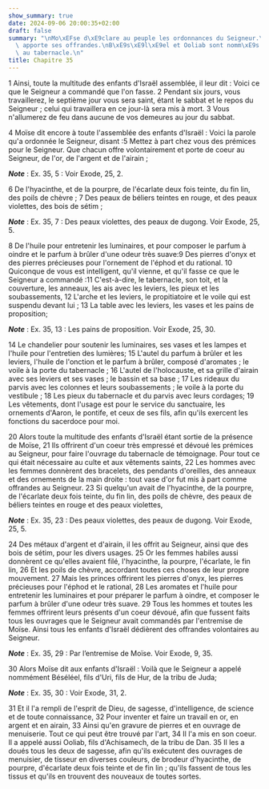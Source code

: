 ```yaml
---
show_summary: true
date: 2024-09-06 20:00:35+02:00
draft: false
summary: "\nMo\xEFse d\xE9clare au peuple les ordonnances du Seigneur.\nLe peuple\
  \ apporte ses offrandes.\nB\xE9s\xE9l\xE9el et Ooliab sont nomm\xE9s pour travailler\
  \ au tabernacle.\n"
title: Chapitre 35
---
```





1 Ainsi, toute la multitude des enfants d'Israël assemblée, il leur dit : Voici ce que le Seigneur a commandé que l'on fasse. 2 Pendant six jours, vous travaillerez, le septième jour vous sera saint, étant le sabbat et le repos du Seigneur ; celui qui travaillera en ce jour-là sera mis à mort. 3 Vous n'allumerez de feu dans aucune de vos demeures au jour du sabbat.


4 Moïse dit encore à toute l'assemblée des enfants d'Israël : Voici la parole qu'a ordonnée le Seigneur, disant :5 Mettez à part chez vous des prémices pour le Seigneur. Que chacun offre volontairement et porte de coeur au Seigneur, de l'or, de l'argent et de l'airain ;

***Note*** :  Ex. 35, 5 : Voir Exode, 25, 2.

6 De l'hyacinthe, et de la pourpre, de l'écarlate deux fois teinte, du fin lin, des poils de chèvre ; 7 Des peaux de béliers teintes en rouge, et des peaux violettes, des bois de sétim ;

***Note*** :  Ex. 35, 7 : Des peaux violettes, des peaux de dugong. Voir Exode, 25, 5.

8 De l'huile pour entretenir les luminaires, et pour composer le parfum à oindre et le parfum à brûler d'une odeur très suave:9 Des pierres d'onyx et des pierres précieuses pour l'ornement de l'éphod et du rational. 10 Quiconque de vous est intelligent, qu'il vienne, et qu'il fasse ce que le Seigneur a commandé :11 C'est-à-dire, le tabernacle, son toit, et la couverture, les anneaux, les ais avec les leviers, les pieux et les soubassements, 12 L'arche et les leviers, le propitiatoire et le voile qui est suspendu devant lui ; 13 La table avec les leviers, les vases et les pains de proposition;

***Note*** :  Ex. 35, 13 : Les pains de proposition. Voir Exode, 25, 30.

14 Le chandelier pour soutenir les luminaires, ses vases et les lampes et l'huile pour l'entretien des lumières; 15 L'autel du parfum à brûler et les leviers, l'huile de l'onction et le parfum à brûler, composé d'aromates ; le voile à la porte du tabernacle ; 16 L'autel de l'holocauste, et sa grille d'airain avec ses leviers et ses vases ; le bassin et sa base ; 17 Les rideaux du parvis avec les colonnes et leurs soubassements ; le voile à la porte du vestibule ; 18 Les pieux du tabernacle et du parvis avec leurs cordages; 19 Les vêtements, dont l'usage est pour le service du sanctuaire, les ornements d'Aaron, le pontife, et ceux de ses fils, afin qu'ils exercent les fonctions du sacerdoce pour moi.


20 Alors toute la multitude des enfants d'Israël étant sortie de la présence de Moïse, 21 Ils offrirent d'un coeur très empressé et dévoué les prémices au Seigneur, pour faire l'ouvrage du tabernacle de témoignage. Pour tout ce qui était nécessaire au culte et aux vêtements saints, 22 Les hommes avec les femmes donnèrent des bracelets, des pendants d'oreilles, des anneaux et des ornements de la main droite : tout vase d'or fut mis à part comme offrandes au Seigneur. 23 Si quelqu'un avait de l'hyacinthe, de la pourpre, de l'écarlate deux fois teinte, du fin lin, des poils de chèvre, des peaux de béliers teintes en rouge et des peaux violettes,

***Note*** :  Ex. 35, 23 : Des peaux violettes, des peaux de dugong. Voir Exode, 25, 5.

24 Des métaux d'argent et d'airain, il les offrit au Seigneur, ainsi que des bois de sétim, pour les divers usages. 25 Or les femmes habiles aussi donnèrent ce qu'elles avaient filé, l'hyacinthe, la pourpre, l'écarlate, le fin lin, 26 Et les poils de chèvre, accordant toutes ces choses de leur propre mouvement. 27 Mais les princes offrirent les pierres d'onyx, les pierres précieuses pour l'éphod et le rational, 28 Les aromates et l'huile pour entretenir les luminaires et pour préparer le parfum à oindre, et composer le parfum à brûler d'une odeur très suave. 29 Tous les hommes et toutes les femmes offrirent leurs présents d'un coeur dévoué, afin que fussent faits tous les ouvrages que le Seigneur avait commandés par l'entremise de Moïse. Ainsi tous les enfants d'Israël dédièrent des offrandes volontaires au Seigneur.

***Note*** :  Ex. 35, 29 : Par l’entremise de Moïse. Voir Exode, 9, 35.


30 Alors Moïse dit aux enfants d'Israël : Voilà que le Seigneur a appelé nommément Béséléel, fils d'Uri, fils de Hur, de la tribu de Juda;

***Note*** :  Ex. 35, 30 : Voir Exode, 31, 2.

31 Et il l'a rempli de l'esprit de Dieu, de sagesse, d'intelligence, de science et de toute connaissance, 32 Pour inventer et faire un travail en or, en argent et en airain, 33 Ainsi qu'en gravure de pierres et en ouvrage de menuiserie. Tout ce qui peut être trouvé par l'art, 34 Il l'a mis en son coeur. Il a appelé aussi Ooliab, fils d'Achisamech, de la tribu de Dan. 35 Il les a doués tous les deux de sagesse, afin qu'ils exécutent des ouvrages de menuisier, de tisseur en diverses couleurs, de brodeur d'hyacinthe, de pourpre, d'écarlate deux fois teinte et de fin lin ; qu'ils fassent de tous les tissus et qu'ils en trouvent des nouveaux de toutes sortes.

